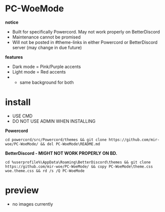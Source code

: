 # PC-WoeMode
<b> notice </b>
- Built for specifically Powercord. May not work properly on BetterDiscord
- Maintenance cannot be promised
- Will not be posted in #theme-links in either Powercord or BetterDiscord server (may change in due future)

<b> features </b>
- Dark mode = Pink/Purple accents
- Light mode = Red accents
- - same background for both

# install
- USE CMD
- DO NOT USE ADMIN WHEN INSTALLING

<b> Powercord </b>
```
cd powercord/src/Powercord/themes && git clone https://github.com/mir-woe/PC-WoeMode/ && del PC-WoeMode\README.md
```
<b> BetterDiscord - MIGHT NOT WORK PROPERLY ON BD. </b>
```
cd %userprofile%\AppData\Roaming\BetterDiscord\themes && git clone https://github.com/mir-woe/PC-WoeMode/ && copy PC-WoeMode\theme.css woe.theme.css && rd /s /Q PC-WoeMode
```

# preview
- no images currently
